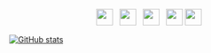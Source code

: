 <p align='center'>
  <a href="https://github.com/JakeJMattson"><img height="30" src="https://github.com/jakejmattson/jakejmattson/blob/master/github.svg?raw=true"></a>&nbsp;&nbsp;
  <a href="https://gitlab.com/JakeJMattson"><img height="30" src="https://github.com/jakejmattson/jakejmattson/blob/master/gitlab.svg?raw=true"></a>&nbsp;&nbsp;
  <a href="https://hub.docker.com/u/jakejmattson"><img height="30" src="https://github.com/jakejmattson/jakejmattson/blob/master/docker.svg?raw=true"></a>&nbsp;&nbsp;
  <a href="https://discordapp.com/users/254786431656919051/"><img height="30" src="https://github.com/jakejmattson/jakejmattson/blob/master/discord.svg?raw=true"></a>
  <a href="mailto:jakejmattson@gmail.com"><img height="30" src="https://github.com/jakejmattson/jakejmattson/blob/master/mail.svg?raw=true"></a>
</p>

[![GitHub stats](https://github-readme-stats.vercel.app/api?username=JakeJMattson&hide=prs,issues&count_private=true&show_icons=true&theme=react)](https://github.com/jakejmattson/)
